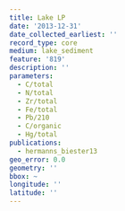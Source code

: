 ```yaml
---
title: Lake LP
date: '2013-12-31'
date_collected_earliest: ''
record_type: core
medium: lake_sediment
feature: '819'
description: ''
parameters:
  - C/total
  - N/total
  - Zr/total
  - Fe/total
  - Pb/210
  - C/organic
  - Hg/total
publications:
  - hermanns_biester13
geo_error: 0.0
geometry: ''
bbox: ~
longitude: ''
latitude: ''
---
```

